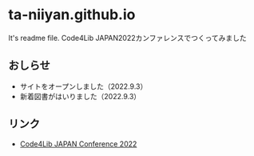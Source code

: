 # ta-niiyan.github.io

It's readme file.
Code4Lib JAPAN2022カンファレンスでつくってみました

## おしらせ

- サイトをオープンしました（2022.9.3）
- 新着図書がはいりました（2022.9.3）

## リンク
- [Code4Lib JAPAN Conference 2022](https://wiki.code4lib.jp/wiki/C4ljp2022)
